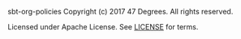 sbt-org-policies
Copyright (c) 2017 47 Degrees.  All rights reserved.

Licensed under Apache License. See [LICENSE](LICENSE) for terms.